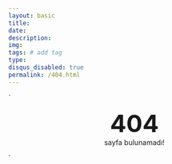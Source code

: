 ```yaml
---
layout: basic
title: 
date: 
description:  
img:  
tags: # add tag
type:
disqus_disabled: true
permalink: /404.html
---
```

`<center>
<b> <font size="100">404</font></b><br>
sayfa bulunamadı!
</center>`
